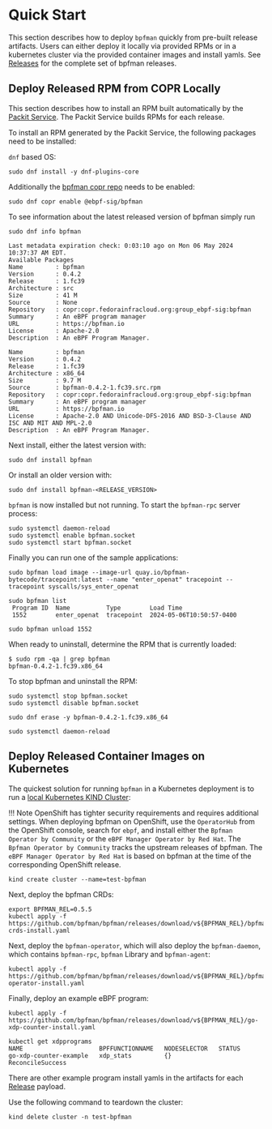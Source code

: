 # Quick Start

This section describes how to deploy `bpfman` quickly from pre-built release
artifacts.  Users can either deploy it locally via provided RPMs or in a
kubernetes cluster via the provided container images and install yamls. See [Releases](https://github.com/bpfman/bpfman/releases) for the complete set of bpfman releases.

## Deploy Released RPM from COPR Locally

This section describes how to install an RPM built automatically by the
[Packit Service](https://dashboard.packit.dev/projects/github.com/bpfman/bpfman).
The Packit Service builds RPMs for each release.

To install an RPM generated by the Packit Service, the following packages need
to be installed:

`dnf` based OS:

```console
sudo dnf install -y dnf-plugins-core
```

Additionally the [bpfman copr repo](https://copr.fedorainfracloud.org/coprs/g/ebpf-sig/bpfman/) needs to be enabled:

```console
sudo dnf copr enable @ebpf-sig/bpfman
```

To see information about the latest released version of bpfman simply run

```console
sudo dnf info bpfman

Last metadata expiration check: 0:03:10 ago on Mon 06 May 2024 10:37:37 AM EDT.
Available Packages
Name         : bpfman
Version      : 0.4.2
Release      : 1.fc39
Architecture : src
Size         : 41 M
Source       : None
Repository   : copr:copr.fedorainfracloud.org:group_ebpf-sig:bpfman
Summary      : An eBPF program manager
URL          : https://bpfman.io
License      : Apache-2.0
Description  : An eBPF Program Manager.

Name         : bpfman
Version      : 0.4.2
Release      : 1.fc39
Architecture : x86_64
Size         : 9.7 M
Source       : bpfman-0.4.2-1.fc39.src.rpm
Repository   : copr:copr.fedorainfracloud.org:group_ebpf-sig:bpfman
Summary      : An eBPF program manager
URL          : https://bpfman.io
License      : Apache-2.0 AND Unicode-DFS-2016 AND BSD-3-Clause AND ISC AND MIT AND MPL-2.0
Description  : An eBPF Program Manager.
```

Next install, either the latest version with:

```console
sudo dnf install bpfman 
```

Or install an older version with:

```console
sudo dnf install bpfman-<RELEASE_VERSION> 
```

`bpfman` is now installed but not running. To start the `bpfman-rpc` server process:

```console
sudo systemctl daemon-reload
sudo systemctl enable bpfman.socket
sudo systemctl start bpfman.socket
```

Finally you can run one of the sample applications:

```console
sudo bpfman load image --image-url quay.io/bpfman-bytecode/tracepoint:latest --name "enter_openat" tracepoint --tracepoint syscalls/sys_enter_openat

sudo bpfman list
 Program ID  Name          Type        Load Time                
 1552        enter_openat  tracepoint  2024-05-06T10:50:57-0400 

sudo bpfman unload 1552
```

When ready to uninstall, determine the RPM that is currently loaded:

```console
$ sudo rpm -qa | grep bpfman
bpfman-0.4.2-1.fc39.x86_64
```

To stop bpfman and uninstall the RPM:

```console
sudo systemctl stop bpfman.socket
sudo systemctl disable bpfman.socket

sudo dnf erase -y bpfman-0.4.2-1.fc39.x86_64

sudo systemctl daemon-reload
```

## Deploy Released Container Images on Kubernetes

The quickest solution for running `bpfman` in a Kubernetes deployment is to run a
[local Kubernetes KIND Cluster](https://kind.sigs.k8s.io/docs/user/quick-start/):

!!! Note 
    OpenShift has tighter security requirements and requires additional
    settings. When deploying bpfman on OpenShift, use the `OperatorHub` from the
    OpenShift console, search for `ebpf`, and install either the `Bpfman
    Operator by Community` or the `eBPF Manager Operator by Red Hat`. The
    `Bpfman Operator by Community` tracks the upstream releases of bpfman. The
    `eBPF Manager Operator by Red Hat` is based on bpfman at the time of the
    corresponding OpenShift release.

```console
kind create cluster --name=test-bpfman
```

Next, deploy the bpfman CRDs:

```console
export BPFMAN_REL=0.5.5
kubectl apply -f  https://github.com/bpfman/bpfman/releases/download/v${BPFMAN_REL}/bpfman-crds-install.yaml
```

Next, deploy the `bpfman-operator`, which will also deploy the `bpfman-daemon`, which contains
`bpfman-rpc`, `bpfman` Library and `bpfman-agent`:

```console
kubectl apply -f https://github.com/bpfman/bpfman/releases/download/v${BPFMAN_REL}/bpfman-operator-install.yaml
```

Finally, deploy an example eBPF program:

```console
kubectl apply -f https://github.com/bpfman/bpfman/releases/download/v${BPFMAN_REL}/go-xdp-counter-install.yaml

kubectl get xdpprograms
NAME                     BPFFUNCTIONNAME   NODESELECTOR   STATUS
go-xdp-counter-example   xdp_stats         {}             ReconcileSuccess
```

There are other example program install yamls in the artifacts for each
[Release](https://github.com/bpfman/bpfman/releases) payload.

Use the following command to teardown the cluster:

```console
kind delete cluster -n test-bpfman
```
